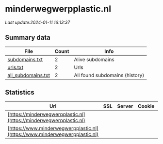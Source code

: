 # minderwegwerpplastic.nl
*Last update:2024-01-11 16:13:37*
## Summary data
| File       | Count | Info |
|------------|-------|------|
|[subdomains.txt](/data/minderwegwerpplastic/subdomains.txt)|2|Alive subdomains|
|[urls.txt](/data/minderwegwerpplastic/urls.txt)|2|Urls|
|[all_subdomains.txt](/data/minderwegwerpplastic/all_subdomains.txt)|2|All found subdomains (history)|
## Statistics
| Url | SSL | Server | Cookie | HSTS | CSP | XFO | XXP | RP | Tech |
|------------|-------|------|------|------|------|------|------|------|------|
|[https://minderwegwerpplastic.nl](https://minderwegwerpplastic.nl)| | | | | | | |:white_check_mark: | |Apache HTTP Server H...| |
|[https://www.minderwegwerpplastic.nl](https://www.minderwegwerpplastic.nl)| | | | | | | |:white_check_mark: | |Apache HTTP Server| |
